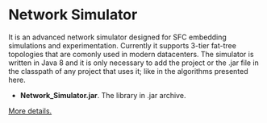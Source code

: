 # Network Simulator

It is an advanced network simulator designed for SFC embedding simulations and experimentation.
Currently it supports 3-tier fat-tree topologies that are comonly used in modern datacenters.
The simulator is written in Java 8 and it is only necessary to add the project
or the .jar file in the classpath of any project that uses it; like in the algorithms presented here.

* **Network_Simulator.jar**. The library in .jar archive.

[More details.](https://rodispantelis.github.io/SFC-Embedding/DataCenters)
